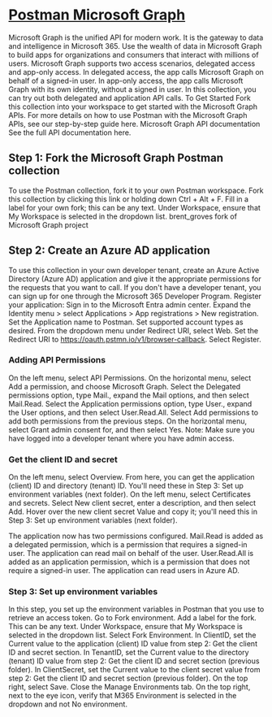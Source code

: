 # **[Postman Microsoft Graph](https://www.postman.com/microsoftgraph/workspace/microsoft-graph/overview)**

Microsoft Graph is the unified API for modern work. It is the gateway to data and intelligence in Microsoft 365. Use the wealth of data in Microsoft Graph to build apps for organizations and consumers that interact with millions of users.
Microsoft Graph supports two access scenarios, delegated access and app-only access. In delegated access, the app calls Microsoft Graph on behalf of a signed-in user. In app-only access, the app calls Microsoft Graph with its own identity, without a signed in user.
In this collection, you can try out both delegated and application API calls.
To Get Started
Fork this collection into your workspace to get started with the Microsoft Graph APIs. For more details on how to use Postman with the Microsoft Graph APIs, see our step-by-step guide here.
Microsoft Graph API documentation
See the full API documentation here.

## Step 1: Fork the Microsoft Graph Postman collection

To use the Postman collection, fork it to your own Postman workspace.
Fork this collection by clicking this link or holding down Ctrl + Alt + F.
Fill in a label for your own fork; this can be any text.
Under Workspace, ensure that My Workspace is selected in the dropdown list.
brent_groves fork of Microsoft Graph project

## Step 2: Create an Azure AD application

To use this collection in your own developer tenant, create an Azure Active Directory (Azure AD) application and give it the appropriate permissions for the requests that you want to call. If you don't have a developer tenant, you can sign up for one through the Microsoft 365 Developer Program.
Register your application:
Sign in to the Microsoft Entra admin center.
Expand the Identity menu > select Applications > App registrations > New registration.
Set the Application name to Postman.
Set supported account types as desired.
From the dropdown menu under Redirect URI, select Web.
Set the Redirect URI to <https://oauth.pstmn.io/v1/browser-callback>.
Select Register.

### Adding API Permissions

On the left menu, select API Permissions.
On the horizontal menu, select Add a permission, and choose Microsoft Graph.
Select the Delegated permissions option, type Mail., expand the Mail options, and then select Mail.Read.
Select the Application permissions option, type User., expand the User options, and then select User.Read.All.
Select Add permissions to add both permissions from the previous steps.
On the horizontal menu, select Grant admin consent for, and then select Yes. Note: Make sure you have logged into a developer tenant where you have admin access.

### Get the client ID and secret

On the left menu, select Overview. From here, you can get the application (client) ID and directory (tenant) ID. You'll need these in Step 3: Set up environment variables (next folder).
On the left menu, select Certificates and secrets.
Select New client secret, enter a description, and then select Add. Hover over the new client secret Value and copy it; you'll need this in Step 3: Set up environment variables (next folder).

The application now has two permissions configured. Mail.Read is added as a delegated permission, which is a permission that requires a signed-in user. The application can read mail on behalf of the user. User.Read.All is added as an application permission, which is a permission that does not require a signed-in user. The application can read users in Azure AD.

### Step 3: Set up environment variables

In this step, you set up the environment variables in Postman that you use to retrieve an access token.
Go to Fork environment.
Add a label for the fork. This can be any text.
Under Workspace, ensure that My Workspace is selected in the dropdown list.
Select Fork Environment.
In ClientID, set the Current value to the application (client) ID value from step 2: Get the client ID and secret section.
In TenantID, set the Current value to the directory (tenant) ID value from step 2: Get the client ID and secret section (previous folder).
In ClientSecret, set the Current value to the client secret value from step 2: Get the client ID and secret section (previous folder).
On the top right, select Save.
Close the Manage Environments tab.
On the top right, next to the eye icon, verify that M365 Environment is selected in the dropdown and not No environment.
